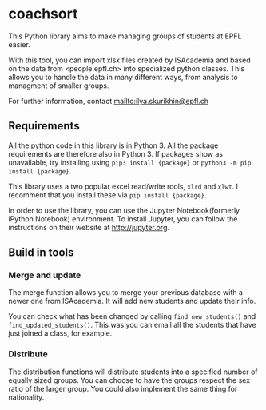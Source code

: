 coachsort
=========

This Python library aims to make managing groups of students at EPFL easier.

With this tool, you can import xlsx files created by ISAcademia and based on
the data from <people.epfl.ch> into specialized python classes. This allows you
to handle the data in many different ways, from analysis to managment of 
smaller groups.

For further information, contact <mailto:ilya.skurikhin@epfl.ch>

## Requirements ##

All the python code in this library is in Python 3. All the package requirements
are therefore also in Python 3. If packages show as unavailable, try installing 
using `pip3 install {package}` or `python3 -m pip install {package}`.

This library uses a two popular excel read/write rools, `xlrd` and `xlwt`. I 
recomment that you install these via `pip install {package}`. 

In order to use the library, you can use the Jupyter Notebook(formerly iPython 
Notebook) environment. To install Jupyter, you can follow the instructions on
their website at <http://jupyter.org>.


## Build in tools ##

### Merge and update ###


The merge function allows you to merge your previous database with a newer one
from ISAcademia. It will add new students and update their info.

You can check what has been changed by calling `find_new_students()` and 
`find_updated_students()`. This was you can email all the students that have 
just joined a class, for example.

### Distribute ###

The distribution functions will distribute students into a specified number of 
equally sized groups. You can choose to have the groups respect the sex ratio
of the larger group. You could also implement the same thing for nationality.


